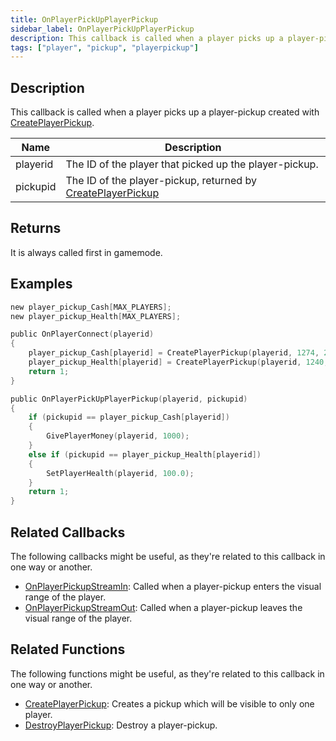 ```yaml
---
title: OnPlayerPickUpPlayerPickup
sidebar_label: OnPlayerPickUpPlayerPickup
description: This callback is called when a player picks up a player-pickup created with CreatePlayerPickup.
tags: ["player", "pickup", "playerpickup"]
---
```


<VersionWarn name='callback' version='omp v1.1.0.2612' />

## Description

This callback is called when a player picks up a player-pickup created with [CreatePlayerPickup](../functions/CreatePlayerPickup).

| Name     | Description                                                                                    |
|----------|------------------------------------------------------------------------------------------------|
| playerid | The ID of the player that picked up the player-pickup.                                         |
| pickupid | The ID of the player-pickup, returned by [CreatePlayerPickup](../functions/CreatePlayerPickup) |

## Returns

It is always called first in gamemode.

## Examples

```c
new player_pickup_Cash[MAX_PLAYERS];
new player_pickup_Health[MAX_PLAYERS];

public OnPlayerConnect(playerid)
{
    player_pickup_Cash[playerid] = CreatePlayerPickup(playerid, 1274, 2, 2009.8658, 1220.0293, 10.8206, -1);
    player_pickup_Health[playerid] = CreatePlayerPickup(playerid, 1240, 2, 2009.8474, 1218.0459, 10.8175, -1);
    return 1;
}

public OnPlayerPickUpPlayerPickup(playerid, pickupid)
{
    if (pickupid == player_pickup_Cash[playerid])
    {
        GivePlayerMoney(playerid, 1000);
    }
    else if (pickupid == player_pickup_Health[playerid])
    {
        SetPlayerHealth(playerid, 100.0);
    }
    return 1;
}
```

## Related Callbacks

The following callbacks might be useful, as they're related to this callback in one way or another. 

- [OnPlayerPickupStreamIn](OnPlayerPickupStreamIn): Called when a player-pickup enters the visual range of the player.
- [OnPlayerPickupStreamOut](OnPlayerPickupStreamOut): Called when a player-pickup leaves the visual range of the player.

## Related Functions

The following functions might be useful, as they're related to this callback in one way or another. 

- [CreatePlayerPickup](../functions/CreatePlayerPickup): Creates a pickup which will be visible to only one player.
- [DestroyPlayerPickup](../functions/DestroyPlayerPickup): Destroy a player-pickup.
